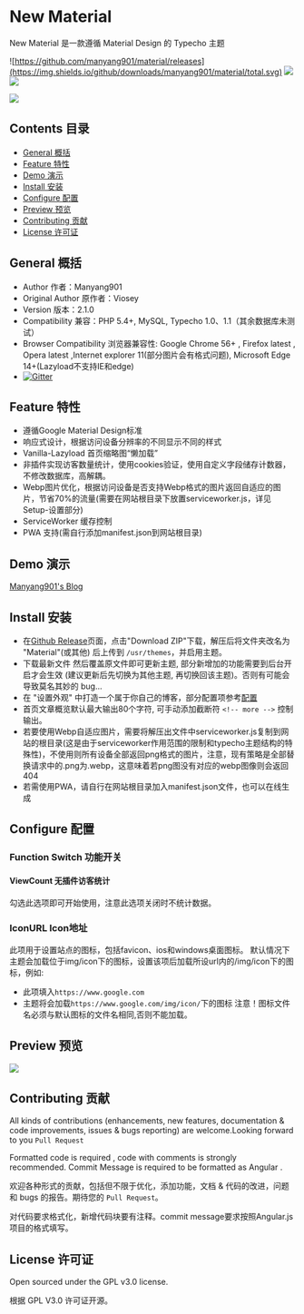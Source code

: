 # New Material 

New Material 是一款遵循 Material Design 的 Typecho 主题

![https://github.com/manyang901/material/releases](https://img.shields.io/github/downloads/manyang901/material/total.svg)
![](https://img.shields.io/github/license/manyang901/material.svg)
![](https://img.shields.io/badge/PR-welcome-blue.svg)

![](https://ww2.sinaimg.cn/large/a15b4afegy1fof5zmd07rj20uk0i20zl.jpg)

## Contents 目录

- [General 概括](#general-概括)
- [Feature 特性](#feature-特性)
- [Demo 演示](#demo-演示)
- [Install 安装](#install-安装)
- [Configure 配置](#configure-配置)
- [Preview 预览](#preview-预览)
- [Contributing 贡献](#contributing-贡献)
- [License 许可证](#license-许可证)


## General 概括

- Author 作者：Manyang901
- Original Author 原作者：Viosey
- Version 版本：2.1.0
- Compatibility 兼容：PHP 5.4+, MySQL, Typecho 1.0、1.1（其余数据库未测试）
- Browser Compatibility 浏览器兼容性: Google Chrome 56+ , Firefox latest , Opera latest ,Internet explorer 11(部分图片会有格式问题), Microsoft Edge 14+(Lazyload不支持IE和edge)
- [![Gitter](https://img.shields.io/gitter/room/material-theme/typecho.svg?style=flat-square)](https://gitter.im/material-theme/typecho?utm_source=share-link&utm_medium=link&utm_campaign=share-link)

## Feature 特性

- 遵循Google Material Design标准
- 响应式设计，根据访问设备分辨率的不同显示不同的样式
- Vanilla-Lazyload 首页缩略图“懒加载”
- 非插件实现访客数量统计，使用cookies验证，使用自定义字段储存计数器，不修改数据库，高解耦。
- Webp图片优化，根据访问设备是否支持Webp格式的图片返回自适应的图片，节省70%的流量(需要在网站根目录下放置serviceworker.js，详见Setup-设置部分)
- ServiceWorker 缓存控制
- PWA 支持(需自行添加manifest.json到网站根目录)


## Demo 演示

[Manyang901's Blog](https://blog.kucloud.win)

## Install 安装

- 在[Github Release](https://github.com/manyang901/material/releases)页面，点击"Download ZIP"下载，解压后将文件夹改名为 "Material"(或其他) 后上传到 `/usr/themes`，并启用主题。
- 下载最新文件 然后覆盖原文件即可更新主题, 部分新增加的功能需要到后台开启才会生效 (建议更新后先切换为其他主题, 再切换回该主题)。否则有可能会导致莫名其妙的 bug...
- 在 "设置外观" 中打造一个属于你自己的博客，部分配置项参考[配置](#configure-配置)
- 首页文章概览默认最大输出80个字符, 可手动添加截断符 `<!-- more -->` 控制输出。
- 若要使用Webp自适应图片，需要将解压出文件中serviceworker.js复制到网站的根目录(这是由于serviceworker作用范围的限制和typecho主题结构的特殊性)，不使用则所有设备全部返回png格式的图片，注意，现有策略是全部替换请求中的.png为.webp，这意味着若png图没有对应的webp图像则会返回404
- 若需使用PWA，请自行在网站根目录加入manifest.json文件，也可以在线生成

## Configure 配置

### Function Switch 功能开关

#### ViewCount 无插件访客统计
勾选此选项即可开始使用，注意此选项关闭时不统计数据。

### IconURL Icon地址
此项用于设置站点的图标，包括favicon、ios和windows桌面图标。
默认情况下主题会加载位于img/icon下的图标，设置该项后加载所设url内的/img/icon下的图标，例如:
- 此项填入`https://www.google.com`
- 主题将会加载`https://www.google.com/img/icon/`下的图标
注意！图标文件名必须与默认图标的文件名相同,否则不能加载。


## Preview 预览

![](https://ww2.sinaimg.cn/large/a15b4afegy1fof6j1mfrgj20xe0otdiu.jpg)

## Contributing 贡献

All kinds of contributions (enhancements, new features, documentation & code improvements, issues & bugs reporting) are welcome.Looking forward to you `Pull Request`

Formatted code is required , code with comments is strongly recommended. Commit Message is required to be formatted as Angular .

欢迎各种形式的贡献，包括但不限于优化，添加功能，文档 & 代码的改进，问题和 bugs 的报告。期待您的 `Pull Request`。

对代码要求格式化，新增代码块要有注释。commit message要求按照Angular.js项目的格式填写。


## License 许可证

Open sourced under the GPL v3.0 license.

根据 GPL V3.0 许可证开源。
